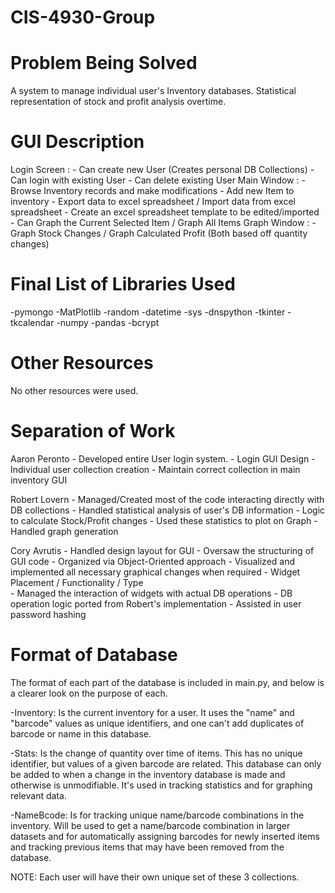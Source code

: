 # CIS-4930-Group


Problem Being Solved		       
=================================
A system to manage individual user's Inventory databases. Statistical representation of stock and
profit analysis overtime.

GUI Description
=================================
Login Screen : 	- Can create new User (Creates personal DB Collections)
		- Can login with existing User
		- Can delete existing User
Main Window  : 	- Browse Inventory records and make modifications
		- Add new Item to inventory
		- Export data to excel spreadsheet / Import data from excel spreadsheet
		- Create an excel spreadsheet template to be edited/imported
		- Can Graph the Current Selected Item / Graph All Items
Graph Window : 	- Graph Stock Changes / Graph Calculated Profit  (Both based off quantity changes)


Final List of Libraries Used		
=================================
-pymongo
-MatPlotlib
-random
-datetime
-sys
-dnspython
-tkinter
-tkcalendar
-numpy
-pandas
-bcrypt


Other Resources		
=================================
No other resources were used.


Separation of Work	
=================================
Aaron Peronto
	- Developed entire User login system.
		- Login GUI Design
		- Individual user collection creation
		- Maintain correct collection in main inventory GUI

Robert Lovern 
	- Managed/Created most of the code interacting directly with DB collections
	- Handled statistical analysis of user's DB information
		- Logic to calculate Stock/Profit changes 
		- Used these statistics to plot on Graph
	- Handled graph generation

Cory Avrutis
	- Handled design layout for GUI
	- Oversaw the structuring of GUI code
		- Organized via Object-Oriented approach
	- Visualized and implemented all necessary graphical changes when required
		- Widget Placement / Functionality / Type  
	- Managed the interaction of widgets with actual DB operations
		- DB operation logic ported from Robert's implementation
	- Assisted in user password hashing


Format of Database
=================================

The format of each part of the database is included in main.py, and below is a clearer 
look on the purpose of each.

 -Inventory: Is the current inventory for a user. It uses the "name" and "barcode" values as unique identifiers,
             and one can't add duplicates of barcode or name in this database.
 
 -Stats: Is the change of quantity over time of items. This has no unique identifier, but values of a given barcode are
         related. This database can only be added to when a change in the inventory database is made and otherwise
         is unmodifiable. It's used in tracking statistics and for graphing relevant data.
 
 -NameBcode: Is for tracking unique name/barcode combinations in the inventory. Will be used to get a name/barcode 
	     combination in larger datasets and for automatically assigning barcodes for newly inserted items and 
	     tracking previous items that may have been removed from the database.

NOTE: Each user will have their own unique set of these 3 collections.